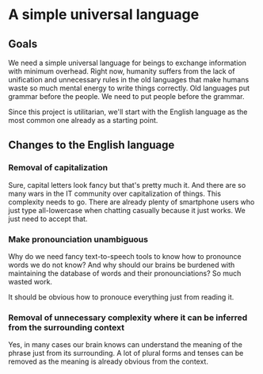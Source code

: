 # A simple universal language

## Goals

We need a simple universal language for beings to exchange information with minimum overhead. Right now, humanity suffers from the lack of unification and unnecessary rules in the old languages that make humans waste so much mental energy to write things correctly. Old languages put grammar before the people. We need to put people before the grammar.

Since this project is utilitarian, we'll start with the English language as the most common one already as a starting point.

## Changes to the English language

### Removal of capitalization

Sure, capital letters look fancy but that's pretty much it. And there are so many wars in the IT community over capitalization of things. This complexity needs to go. There are already plenty of smartphone users who just type all-lowercase when chatting casually because it just works. We just need to accept that.

### Make pronounciation unambiguous

Why do we need fancy text-to-speech tools to know how to pronounce words we do not know? And why should our brains be burdened with maintaining the database of words and their pronounciations? So much wasted work.

It should be obvious how to pronouce everything just from reading it.

### Removal of unnecessary complexity where it can be inferred from the surrounding context

Yes, in many cases our brain knows can understand the meaning of the phrase just from its surrounding. A lot of plural forms and tenses can be removed as the meaning is already obvious from the context.
